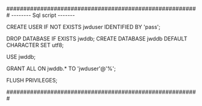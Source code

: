 

#########################################################
-------- Sql script -------


CREATE USER IF NOT EXISTS jwduser IDENTIFIED BY 'pass';

DROP DATABASE IF EXISTS jwddb;
CREATE DATABASE jwddb DEFAULT CHARACTER SET utf8;

USE jwddb;

GRANT ALL ON jwddb.* TO 'jwduser'@'%';

FLUSH PRIVILEGES;

#########################################################